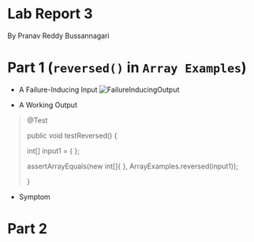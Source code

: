 # **Lab Report 3**
  By Pranav Reddy Bussannagari

# Part 1 (`reversed()` in `Array Examples`)
- A Failure-Inducing Input
![FailureInducingOutput](FailureInducingOutput.png)

- A Working Output
> @Test
> 
>  public void testReversed() {
> 
  >    int[] input1 = { };
> 
  >    assertArrayEquals(new int[]{ }, ArrayExamples.reversed(input1));
> 
>  }

- Symptom

# Part 2

